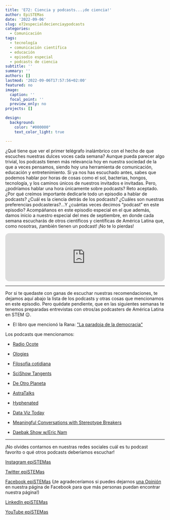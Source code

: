 ```yaml
---
title: 'E72: Ciencia y podcasts...¡de ciencia!'
author: EpiSTEMas
date: '2022-09-06'
slug: e72especialdecienciaypodcasts
categories:
  - Comunicación
tags:
  - tecnología
  - comunicación científica
  - educación
  - episodio especial
  - podcasts de ciencia
subtitle: ''
summary: ''
authors: []
lastmod: '2022-09-06T17:57:56+02:00'
featured: no
image:
  caption: ''
  focal_point: ''
  preview_only: no
projects: []

design:
  background:
    color: "#000000"
    text_color_light: true

---
```


¿Qué tiene que ver el primer telégrafo inalámbrico con el hecho de que escuches nuestras dulces voces cada semana? Aunque pueda parecer algo trivial, los podcasts tienen más relevancia hoy en nuestra sociedad de la que a veces pensamos, siendo hoy una herramienta de comunicación, educación y entretenimiento. Si ya nos has escuchado antes, sabes que podemos hablar por horas de cosas como el sol, bacterias, hongos, tecnología, y los caminos únicos de nuestros invitados e invitadas. Pero, ¿podríamos hablar una hora únicamente sobre podcasts? Reto aceptado. ¿Por qué creímos importante dedicarle todo un episodio a hablar de podcasts? ¿Cuál es la ciencia detrás de los podcasts? ¿Cuáles son nuestras preferencias podcasteras?…Y ¿cuántas veces decimos “podcast” en este episodio? Acompáñanos en este episodio especial en el que además, damos inicio a nuestro especial del mes de septiembre, en donde cada semana escucharás de otros científicos y científicas de América Latina que, como nosotras, ¡también tienen un podcast! ¡No te lo pierdas! 


<iframe style="border-radius:12px" src="https://open.spotify.com/embed/episode/1gB9gP9lxQ0kjvooHDfyaI?utm_source=generator&theme=0" width="100%" height="152" frameBorder="0" allowfullscreen="" allow="autoplay; clipboard-write; encrypted-media; fullscreen; picture-in-picture" loading="lazy"></iframe>

- - - - -

Por si te quedaste con ganas de escuchar nuestras recomendaciones, te dejamos aquí abajo la lista de los podcasts y otras cosas que mencionamos en este episodio. Pero quédate pendiente, que en las siguientes semanas te tenemos preparadas entrevistas con otros/as podcasters de América Latina en STEM 😉.

- El libro que mencionó la Rana: ["La paradoja de la democracia"](https://amzn.to/3AUkXUD) 

Los podcasts que mencionamos:

- [Radio Ocote](https://open.spotify.com/show/4nTgVMT75IJm1GgCOI32uA)
    
- [Ologies](https://open.spotify.com/show/5nvRkVMH58SelKZYZFZx1S)
    
- [Filosofía cotidiana](https://open.spotify.com/show/4eUUi2zNhKlhYpsbnuPqKf)
    
- [SciShow Tangents](https://open.spotify.com/show/22OJWsluntwDB1siMFIA9V)
    
- [De Otro Planeta](https://open.spotify.com/show/68keYIws0D2Hjssu70UXIZ)
    
- [AstraTalks](https://www.youtube.com/channel/UCK_UAx1hUKvQAfxzcn4pbWA)
    
- [Hyphenated](https://open.spotify.com/show/6uk6WmwUnTyeXTcCx0v1sS)
    
- [Data Viz Today](https://open.spotify.com/show/5CZnmqFEL019QW7yJoKyCI)
    
- [Meaningful Conversations with Stereotype Breakers](https://open.spotify.com/show/46spXThdi2r8dgn5p0PF6b?si=2ab9c42ab50940f7)
    
- [Daebak Show w/Eric Nam](https://open.spotify.com/show/5okWIPi7GOb4iaZQlVthi5)


- - - - -

¡No olvides contarnos en nuestras redes sociales cuál es tu podcast favorito o qué otros podcasts deberíamos escuchar! 

[Instagram epiSTEMas](https://www.instagram.com/epistemas/)  

[Twitter epiSTEMas](https://twitter.com/epiSTEMas_Pod)

[Facebook epiSTEMas](https://www.facebook.com/epiSTEMasPod) (¡te agradeceríamos si puedes dejarnos [una Opinión](https://www.facebook.com/epiSTEMasPod/reviews/) en nuestra página de Facebook para que más personas puedan encontrar nuestra página!)

[LinkedIn epiSTEMas](https://www.linkedin.com/company/epistemas-podcast/)

[YouTube epiSTEMas](https://www.youtube.com/@epistemaspodcast)